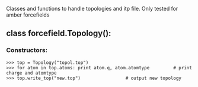 Classes and functions to handle topologies and itp file. Only tested for amber forcefields

## class forcefield.Topology(): ##

### Constructors: ###

```
>>> top = Topology("topol.top")
>>> for atom in top.atoms: print atom.q, atom.atomtype         # print charge and atomtype
>>> top.write_top("new.top")                 # output new topology
```